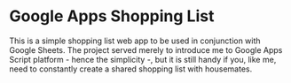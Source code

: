 # Google Apps Shopping List

This is a simple shopping list web app to be used in conjunction with Google Sheets. The project served merely to introduce me to Google Apps Script platform - hence the simplicity -, but it is still handy if you, like me, need to constantly create a shared shopping list with housemates.
